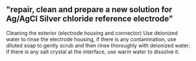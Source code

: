 ## "repair, clean and prepare a new solution for Ag/AgCl Silver chloride reference electrode"

Cleaning the exterior (electrode housing and connector)
Use deionized water to rinse the electrode housing, if there is any contamination, use diluted soap to gently scrub and then rinse thoroughly with deionized water; if there is any salt crystal at the interface, use warm water to dissolve it.
